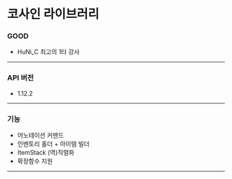 # 코사인 라이브러리

### GOOD

* HuNi_C 최고의 1타 강사

---

### API 버전
* 1.12.2

---

### 기능

* 어노테이션 커맨드
* 인벤토리 홀더 + 아이템 빌더
* ItemStack (역)직렬화
* 확장함수 지원

---
